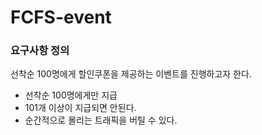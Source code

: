 # FCFS-event



### 요구사항 정의
선착순 100명에게 할인쿠폰을 제공하는 이벤트를 진행하고자 한다.
- 선착순 100명에게만 지급
- 101개 이상이 지급되면 안된다.
- 순간적으로 몰리는 트래픽을 버틸 수 있다.